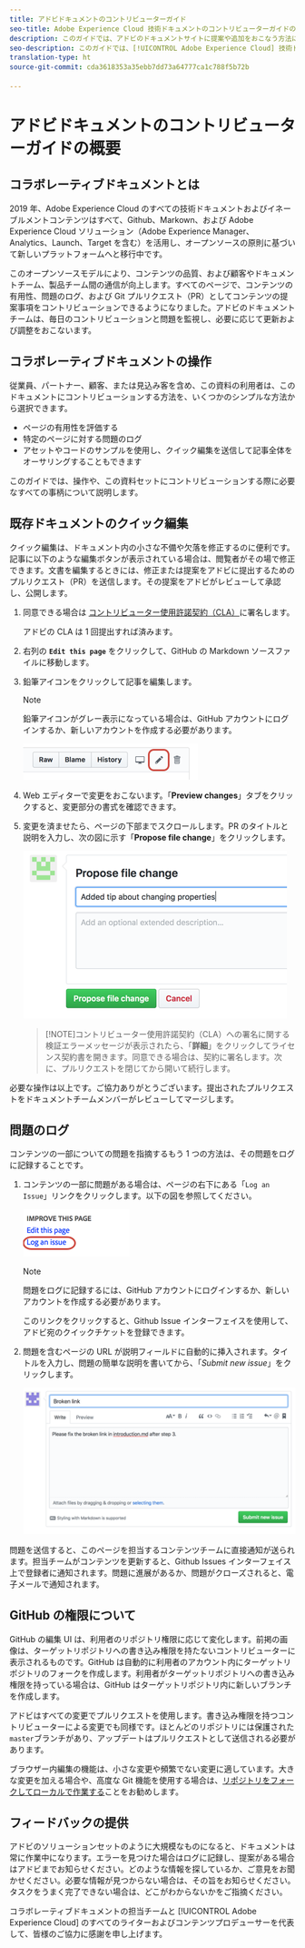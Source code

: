 ```yaml
---
title: アドビドキュメントのコントリビューターガイド
seo-title: Adobe Experience Cloud 技術ドキュメントのコントリビューターガイドの概要
description: このガイドでは、アドビのドキュメントサイトに提案や追加をおこなう方法について説明します。
seo-description: このガイドでは、[!UICONTROL Adobe Experience Cloud] 技術ドキュメントへのコントリビューションの方法を説明します。
translation-type: ht
source-git-commit: cda3618353a35ebb7dd73a64777ca1c788f5b72b

---
```



# アドビドキュメントのコントリビューターガイドの概要

## コラボレーティブドキュメントとは

2019 年、Adobe Experience Cloud のすべての技術ドキュメントおよびイネーブルメントコンテンツはすべて、Github、Markown、および Adobe Experience Cloud ソリューション（Adobe Experience Manager、Analytics、Launch、Target を含む）を活用し、オープンソースの原則に基づいて新しいプラットフォームへと移行中です。

このオープンソースモデルにより、コンテンツの品質、および顧客やドキュメントチーム、製品チーム間の通信が向上します。すべてのページで、コンテンツの有用性、問題のログ、および Git プルリクエスト（PR）としてコンテンツの提案事項をコントリビューションできるようになりました。アドビのドキュメントチームは、毎日のコントリビューションと問題を監視し、必要に応じて更新および調整をおこないます。

## コラボレーティブドキュメントの操作

従業員、パートナー、顧客、または見込み客を含め、この資料の利用者は、このドキュメントにコントリビューションする方法を、いくつかのシンプルな方法から選択できます。

* ページの有用性を評価する
* 特定のページに対する問題のログ
* アセットやコードのサンプルを使用し、クイック編集を送信して記事全体をオーサリングすることもできます

このガイドでは、操作や、この資料セットにコントリビューションする際に必要なすべての事柄について説明します。

<!--
> [!IMPORTANT]
> All repositories that publish to docs.adobe.com have adopted the [Adobe Open Source Code of Conduct](../code-of-conduct.md) or the [.NET Foundation Code of Conduct](https://dotnetfoundation.org/code-of-conduct). For more information, see the [Contributing](../contributing.md) article.
>
> Minor corrections or clarifications to documentation and code examples in public repositories are covered by the [Adobe Documentation Terms of Use](https://www.adobe.com/legal/terms.html). New or significant changes generate a comment in the pull request, asking you to submit an online Contribution License Agreement (CLA) if you are not an employee of Adobe. We need you to complete the online form before we can review or accept your pull request.
--->

## 既存ドキュメントのクイック編集

クイック編集は、ドキュメント内の小さな不備や欠落を修正するのに便利です。記事に以下のような編集ボタンが表示されている場合は、閲覧者がその場で修正できます。文書を編集するときには、修正または提案をアドビに提出するためのプルリクエスト（PR）を送信します。その提案をアドビがレビューして承認し、公開します。

1. 同意できる場合は [コントリビューター使用許諾契約（CLA）](http://opensource.adobe.com/cla.html)に署名します。

   アドビの CLA は 1 回提出すれば済みます。
1. 右列の **`Edit this page`** をクリックして、GitHub の Markdown ソースファイルに移動します。
1. 鉛筆アイコンをクリックして記事を編集します。

   > [!NOTE]
   > 鉛筆アイコンがグレー表示になっている場合は、GitHub アカウントにログインするか、新しいアカウントを作成する必要があります。

   ![鉛筆アイコンの場所](assets/edit-icon.png)

1. Web エディターで変更をおこないます。「**Preview changes**」タブをクリックすると、変更部分の書式を確認できます。
1. 変更を済ませたら、ページの下部までスクロールします。PR のタイトルと説明を入力し、次の図に示す「**Propose file change**」をクリックします。

   ![変更の提案](assets/submit-pull-request.png)

   >[!NOTE]コントリビューター使用許諾契約（CLA）への署名に関する検証エラーメッセージが表示されたら、「**詳細**」をクリックしてライセンス契約書を開きます。同意できる場合は、契約に署名します。次に、プルリクエストを閉じてから開いて続行します。

必要な操作は以上です。ご協力ありがとうございます。提出されたプルリクエストをドキュメントチームメンバーがレビューしてマージします。

## 問題のログ

コンテンツの一部についての問題を指摘するもう 1 つの方法は、その問題をログに記録することです。

1. コンテンツの一部に問題がある場合は、ページの右下にある「`Log an Issue`」リンクをクリックします。以下の図を参照してください。

   ![](assets/git_log_issue.png)

   > [!NOTE]
   > 問題をログに記録するには、GitHub アカウントにログインするか、新しいアカウントを作成する必要があります。

   このリンクをクリックすると、Github Issue インターフェイスを使用して、アドビ宛のクイックチケットを登録できます。

1. 問題を含むページの URL が説明フィールドに自動的に挿入されます。タイトルを入力し、問題の簡単な説明を書いてから、「*Submit new issue*」をクリックします。

   ![](assets/git_issue_example.png)

問題を送信すると、このページを担当するコンテンツチームに直接通知が送られます。担当チームがコンテンツを更新すると、Github Issues インターフェイス上で登録者に通知されます。問題に進展があるか、問題がクローズされると、電子メールで通知されます。

## GitHub の権限について

GitHub の編集 UI は、利用者のリポジトリ権限に応じて変化します。前掲の画像は、ターゲットリポジトリへの書き込み権限を持たないコントリビューターに表示されるものです。GitHub は自動的に利用者のアカウント内にターゲットリポジトリのフォークを作成します。利用者がターゲットリポジトリへの書き込み権限を持っている場合は、GitHub はターゲットリポジトリ内に新しいブランチを作成します。

アドビはすべての変更でプルリクエストを使用します。書き込み権限を持つコントリビューターによる変更でも同様です。ほとんどのリポジトリには保護された`master`ブランチがあり、アップデートはプルリクエストとして送信される必要があります。

ブラウザー内編集の機能は、小さな変更や頻繁でない変更に適しています。大きな変更を加える場合や、高度な Git 機能を使用する場合は、[リポジトリをフォークしてローカルで作業する](setup/full-workflow.md)ことをお勧めします。

## フィードバックの提供

アドビのソリューションセットのように大規模なものになると、ドキュメントは常に作業中になります。エラーを見つけた場合はログに記録し、提案がある場合はアドビまでお知らせください。どのような情報を探しているか、ご意見をお聞かせください。必要な情報が見つからない場合は、その旨をお知らせください。タスクをうまく完了できない場合は、どこがわからないかをご指摘ください。

コラボレーティブドキュメントの担当チームと [!UICONTROL Adobe Experience Cloud] のすべてのライターおよびコンテンツプロデューサーを代表して、皆様のご協力に感謝を申し上げます。
